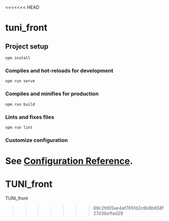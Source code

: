 <<<<<<< HEAD
# tuni_front

## Project setup
```
npm install
```

### Compiles and hot-reloads for development
```
npm run serve
```

### Compiles and minifies for production
```
npm run build
```

### Lints and fixes files
```
npm run lint
```

### Customize configuration
See [Configuration Reference](https://cli.vuejs.org/config/).
=======
# TUNI_front
TUNI_front
>>>>>>> 69c2fd05ae4af765fd2c6b8b658f27d36e1fad29
